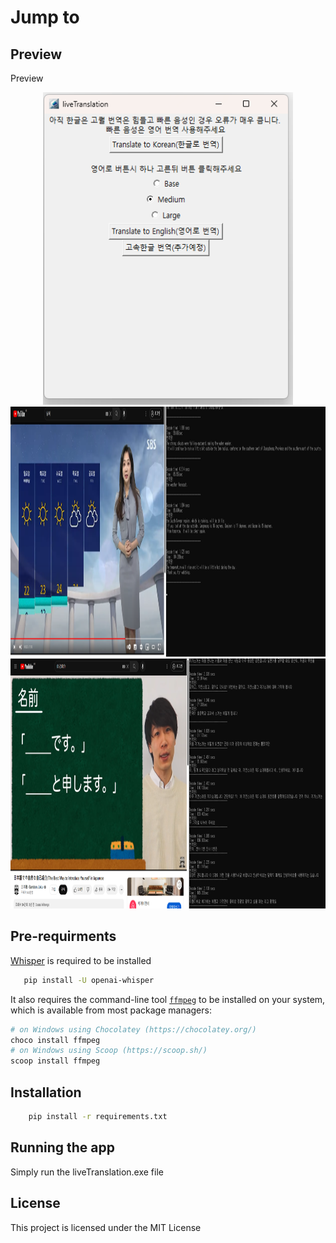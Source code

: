 <h1>Jump to</h1>
    


## Preview
<summary>Preview</summary>
    <p align="center">
        <img src="https://github.com/stefanobang/live_translation/blob/master/assets/Example1.png" width="400" height="500"> 
        <img src="https://github.com/stefanobang/live_translation/blob/master/assets/Example2.png" width="700" height="400">
        <img src="https://github.com/stefanobang/live_translation/blob/master/assets/Example3.png" width="700" height="400">
    </p>

## Pre-requirments
 [Whisper](https://github.com/openai/whisper) is required to be installed 
 ```bash
    pip install -U openai-whisper
```
    
It also requires the command-line tool [`ffmpeg`](https://ffmpeg.org/) to be installed on your system, which is available from most package managers:

```bash
# on Windows using Chocolatey (https://chocolatey.org/)
choco install ffmpeg
# on Windows using Scoop (https://scoop.sh/)
scoop install ffmpeg
```

## Installation
```bash
    pip install -r requirements.txt
```

## Running the app
Simply run the liveTranslation.exe file


## License
This project is licensed under the MIT License 